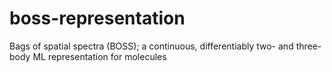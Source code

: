 # boss-representation
Bags of spatial spectra (BOSS); a continuous, differentiably two- and three-body ML representation for molecules
